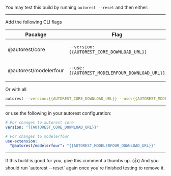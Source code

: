 You may test this build by running `autorest --reset` and then either:

<hr>
Add the following CLI flags

| Pacakge               | Flag                                          | Description                   |
| --------------------- | --------------------------------------------- | ----------------------------- |
| @autorest/core        | `--version:{{AUTOREST_CORE_DOWNLOAD_URL}}`    | For changes to autorest core. |
| @autorest/modelerfour | `--use:{{AUTOREST_MODELERFOUR_DOWNLOAD_URL}}` | For changes to modelerfour.   |

Or with all

```bash
autorest --version:{{AUTOREST_CORE_DOWNLOAD_URL}} --use:{{AUTOREST_MODELERFOUR_DOWNLOAD_URL}}
```

<hr>
or use the following in your autorest configuration:

```yaml
# For changes to autorest core
version: "{{AUTOREST_CORE_DOWNLOAD_URL}}"

# For changes to modelerfour
use-extension:
  "@autorest/modelerfour": "{{AUTOREST_MODELERFOUR_DOWNLOAD_URL}}"
```

<hr>
If this build is good for you, give this comment a thumbs up. (👍)
And you should run `autorest --reset` again once you're finished testing to remove it.
